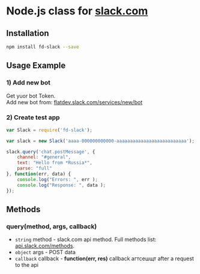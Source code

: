 # Node.js class for [slack.com](https://slack.com/)

## Installation
```sh
npm install fd-slack --save
```

## Usage Example
### 1) Add new bot
Get yuor bot Token.\
Add new bot from: [flatdev.slack.com/services/new/bot](https://flatdev.slack.com/services/new/bot)

### 2) Create test app
```js
var Slack = require('fd-slack');

var slack = new Slack('aaaa-000000000000-aaaaaaaaaaaaaaaaaaaaaaaaaa'); //Your skack bot token

slack.query('chat.postMessage', {
    channel: "#general",
    text: "Hello from *Russia*",
    parse: "full"
}, function(err, data) {
    console.log("Errors: ", err );
    console.log("Response: ", data );
});
```

## Methods
### query(method, args, callback)
* `string` method - slack.com api method. Full methods list: [api.slack.com/methods](https://api.slack.com/methods).
* `object` args - POST data
* `callback` callback - **function(err, res)** callback агтсешщт after a request to the api

